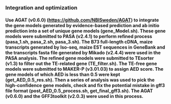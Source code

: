 ### Integration and optimization

#### Use AGAT (v0.6.0) (https://github.com/NBISweden/AGAT) to integrate the gene models generated by evidence-based prediction and ab initio prediction into a set of unique gene models (gene_Model.sh). These gene models were submitted to PASA (v2.4.1) to perform refined process (pasa_1.sh, pasa_2.sh, pasa_3.sh). The B73 full-length cDNA, maize transcripts generated by Iso-seq, maize EST sequences in GeneBank and the transcripts fasta file generated by Mikado (v2.4.4) were used in the PASA analysis. The refined gene models were submitted to TEsorter (v1.3) to filter out the TE-related gene (TE_filter.sh). The TE-free gene models were submitted to MAKER-P (v3.01.03) to assign AED score. The gene models of which AED is less than 0.5 were kept (get_AED_0.5_res.sh). Then a series of analysis was used to pick the high-confidence gene models, check and fix the potential mistake in gff3 file format (post_AED_0.5_process.sh, get_final_gff3.sh). The AGAT (v0.6.0) and the GFF3toolkit (v2.0.3) were used in this process.
